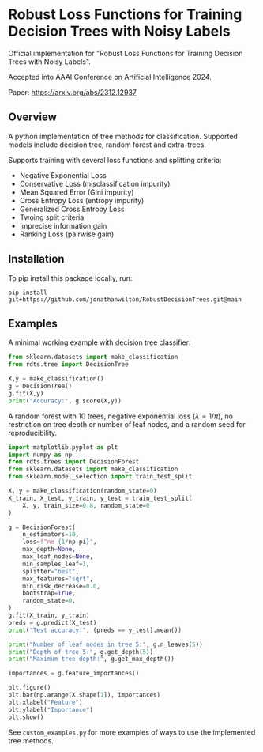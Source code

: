 # Robust Loss Functions for Training Decision Trees with Noisy Labels

Official implementation for "Robust Loss Functions for Training Decision Trees with Noisy Labels". 

Accepted into AAAI Conference on Artificial Intelligence 2024.

Paper: https://arxiv.org/abs/2312.12937

## Overview

A python implementation of tree methods for classification.
Supported models include decision tree, random forest and extra-trees.




Supports training with several loss functions and splitting criteria:
- Negative Exponential Loss
- Conservative Loss (misclassification impurity)
- Mean Squared Error (Gini impurity)
- Cross Entropy Loss (entropy impurity)
- Generalized Cross Entropy Loss
- Twoing split criteria
- Imprecise information gain
- Ranking Loss (pairwise gain)


## Installation
To pip install this package locally, run:
```
pip install git+https://github.com/jonathanwilton/RobustDecisionTrees.git@main
```



## Examples
A minimal working example with decision tree classifier:

```python
from sklearn.datasets import make_classification
from rdts.tree import DecisionTree

X,y = make_classification()
g = DecisionTree()
g.fit(X,y)
print("Accuracy:", g.score(X,y))
```

A random forest with 10 trees, 
negative exponential loss ($\lambda=1/\pi$), 
no restriction on tree depth or number of leaf nodes, 
and a random seed for reproducibility. 

```python
import matplotlib.pyplot as plt
import numpy as np
from rdts.trees import DecisionForest
from sklearn.datasets import make_classification
from sklearn.model_selection import train_test_split

X, y = make_classification(random_state=0)
X_train, X_test, y_train, y_test = train_test_split(
    X, y, train_size=0.8, random_state=0
)

g = DecisionForest(
    n_estimators=10,
    loss=f"ne {1/np.pi}",
    max_depth=None,
    max_leaf_nodes=None,
    min_samples_leaf=1,
    splitter="best",
    max_features="sqrt",
    min_risk_decrease=0.0,
    bootstrap=True,
    random_state=0,
)
g.fit(X_train, y_train)
preds = g.predict(X_test)
print("Test accuracy:", (preds == y_test).mean())

print("Number of leaf nodes in tree 5:", g.n_leaves(5))
print("Depth of tree 5:", g.get_depth(5))
print("Maximum tree depth:", g.get_max_depth())

importances = g.feature_importances()

plt.figure()
plt.bar(np.arange(X.shape[1]), importances)
plt.xlabel("Feature")
plt.ylabel("Importance")
plt.show()
```

See ``custom_examples.py`` for more examples of ways to use the implemented tree methods.
